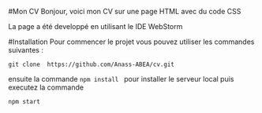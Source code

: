 #Mon CV
Bonjour, voici mon CV sur une page HTML avec du code CSS

La page a été developpé en utilisant le IDE WebStorm

#Installation
Pour commencer le projet vous pouvez utiliser les commandes suivantes : 

``git clone  https://github.com/Anass-ABEA/cv.git``

ensuite la commande 
``npm install ``
pour installer le serveur local puis executez la commande 

``npm start``
